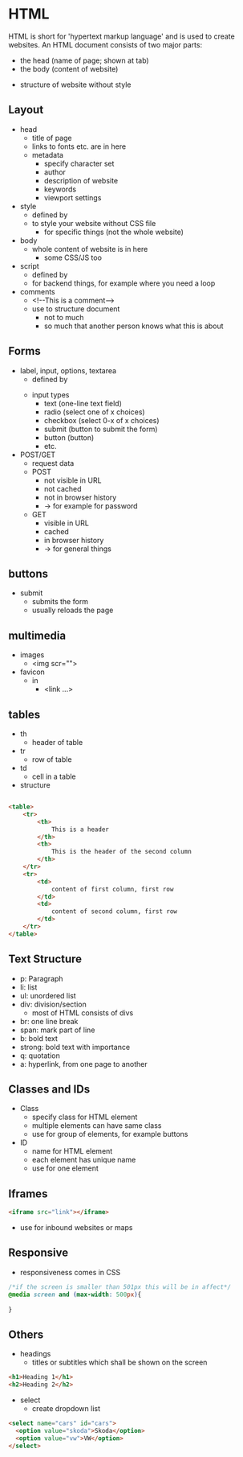# HTML

HTML is short for 'hypertext markup language' and is used to create websites.
An HTML document consists of two major parts:

* the head (name of page; shown at tab)
* the body (content of website)

- structure of website without style

## Layout

- head
  - title of page
  - links to fonts etc. are in here
  - metadata
    - specify character set
    - author
    - description of website
    - keywords
    - viewport settings
- style
  - defined by <style></style>
  - to style your website without CSS file
    - for specific things (not the whole website)
- body
  - whole content of website is in here
    - some CSS/JS too
- script
  - defined by <script></script>
  - for backend things, for example where you need a loop
- comments
  - \<!--This is a comment-->
  - use to structure document
    - not to much
    - so much that another person knows what this is about

## Forms

- label, input, options, textarea
  - defined by <form></form>
  - input types
    - text (one-line text field)
    - radio (select one of x choices)
    - checkbox (select 0-x of x choices)
    - submit (button to submit the form)
    - button (button)
    - etc.
- POST/GET
  - request data
  - POST
    - not visible in URL
    - not cached
    - not in browser history
    - -> for example for password
  - GET
    - visible in URL
    - cached
    - in browser history
    - -> for general things

## buttons

- submit
  - submits the form
  - usually reloads the page

## multimedia

- images
  - \<img scr="">
- favicon
  - in <head>
    - \<link ...>

## tables

- th
  - header of table
- tr
  - row of table
- td
  - cell in a table
- structure
```html

<table>
    <tr>
        <th>
            This is a header
        </th>
        <th>
            This is the header of the second column
        </th>
    </tr>
    <tr>
        <td>
            content of first column, first row
        </td>
        <td>
            content of second column, first row
        </td>
    </tr>
</table>
```

## Text Structure

- p: Paragraph
- li: list
- ul: unordered list
- div: division/section
  - most of HTML consists of divs
- br: one line break
- span: mark part of line
- b: bold text
- strong: bold text with importance
- q: quotation
- a: hyperlink, from one page to another

## Classes and IDs

- Class
  - specify class for HTML element
  - multiple elements can have same class
  - use for group of elements, for example buttons
- ID
  - name for HTML element
  - each element has unique name
  - use for one element

## Iframes

```html
<iframe src="link"></iframe>
```
- use for inbound websites or maps

## Responsive

- responsiveness comes in CSS
```css
/*if the screen is smaller than 501px this will be in affect*/
@media screen and (max-width: 500px){
  
}
```

## Others

- headings
  - titles or subtitles which shall be shown on the screen
```html
<h1>Heading 1</h1>
<h2>Heading 2</h2>
```
- select
  - create dropdown list
```html
<select name="cars" id="cars">
  <option value="skoda">Skoda</option>
  <option value="vw">VW</option>
</select>
```